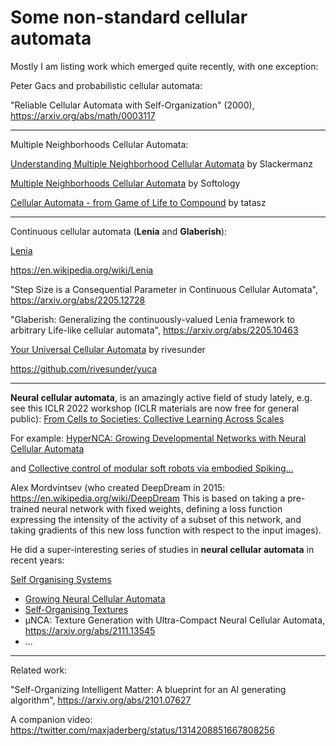 # Some non-standard cellular automata

Mostly I am listing work which emerged quite recently, with one exception:

Peter Gacs and probabilistic cellular automata:

"Reliable Cellular Automata with Self-Organization" (2000), https://arxiv.org/abs/math/0003117

---

Multiple Neighborhoods Cellular Automata:

[Understanding Multiple Neighborhood Cellular Automata](https://slackermanz.com/understanding-multiple-neighborhood-cellular-automata/) by Slackermanz

[Multiple Neighborhoods Cellular Automata](https://softologyblog.wordpress.com/2018/03/09/multiple-neighborhoods-cellular-automata/) by Softology

[Cellular Automata - from Game of Life to Compound](https://tatasz.github.io/compound_ca/) by tatasz

---

Continuous cellular automata (**Lenia** and **Glaberish**):

[Lenia](https://chakazul.github.io/lenia.html)

https://en.wikipedia.org/wiki/Lenia

"Step Size is a Consequential Parameter in Continuous Cellular Automata", https://arxiv.org/abs/2205.12728

"Glaberish: Generalizing the continuously-valued Lenia framework to arbitrary Life-like cellular automata", https://arxiv.org/abs/2205.10463

[Your Universal Cellular Automata](https://rivesunder.github.io/yuca/) by rivesunder

https://github.com/rivesunder/yuca

---

**Neural cellular automata**, is an amazingly active field of study lately, e.g. see this ICLR 2022 workshop (ICLR materials are now free for general public): 
[From Cells to Societies: Collective Learning Across Scales](https://iclr.cc/virtual/2022/workshop/4553)

For example: [HyperNCA: Growing Developmental Networks with Neural Cellular Automata](https://openreview.net/forum?id=H5eErMka-9)

and [Collective control of modular soft robots via embodied Spiking...](https://openreview.net/forum?id=STGXXBGJ6-c)

Alex Mordvintsev (who created DeepDream in 2015: https://en.wikipedia.org/wiki/DeepDream 
This is based on taking a pre-trained neural network with fixed weights, 
defining a loss function expressing the intensity of the activity of a subset of this network, 
and taking gradients of this new loss function with respect to the input images).

He did a super-interesting series of studies in **neural cellular automata** in recent years:

[Self Organising Systems](https://google-research.github.io/self-organising-systems/)

- [Growing Neural Cellular Automata](https://distill.pub/2020/growing-ca/)
- [Self-Organising Textures](https://distill.pub/selforg/2021/textures/)
- μNCA: Texture Generation with Ultra-Compact Neural Cellular Automata, https://arxiv.org/abs/2111.13545
- ...

---

Related work:

"Self-Organizing Intelligent Matter: A blueprint for an AI generating algorithm", https://arxiv.org/abs/2101.07627

A companion video: https://twitter.com/maxjaderberg/status/1314208851667808256
